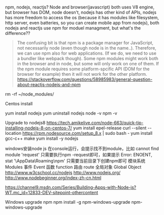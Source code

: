 
npm, nodejs, reactjs?
Node and browser(javascript) both uses V8 engine, but browser has DOM, node doesn't, nodejs has other kind of APIs, 
nodejs has more freedom to access the os (because it has modules like filesystem, http server, even batteries, so you can create mobile app from nodejs),
both nodejs and reactjs use npm for moduel managment, but what's the difference??

> The confusing bit is that npm is a package manager for JavaScript, not necessarily node (even though node is in the name..). Therefore, we can use npm also for web applications. (If we do, we need to use a bundler like webpack though).
> Some npm modules might work both in the browser and in node, but some will only work on one of them. If the npm module requires some platform-spcific API (DOM for the browser for example) then it will not work for the other platform.
> https://stackoverflow.com/questions/58985983/general-question-about-reactjs-nodejs-and-npm

rm -rf ~/node_modules/

Centos install

yum install nodejs
yum uninstall nodejs
node -v
npm -v

Upgrade to nodejs8
https://tech.amikelive.com/node-663/quick-tip-installing-nodejs-8-on-centos-7/
yum install epel-release
curl --silent --location https://rpm.nodesource.com/setup_8.x | sudo bash -
yum install gcc-c++ make
yum install -y nodejs


windows安装node js
在console运行，会提示找不到module，比如 cannot find module 'request'
只需要执行npm -request即可，如果提示 Error: ENOENT, stat '\AppData\Roaming\npm'
只需要当前目录下创建npm即可
模块系统 Modules
事件 Event
函数 function
路由 route
全局对象 Global Object
http://www.w3cschool.cc/nodejs
http://www.nodejs.org/
http://www.nodebeginner.org/index-zh-cn.html
 
https://channel9.msdn.com/Series/Building-Apps-with-Node-js?WT.mc_id=12833-DEV-sitepoint-othercontent


Windows upgrade npm
npm install -g npm-windows-upgrade npm-windows-upgrade

